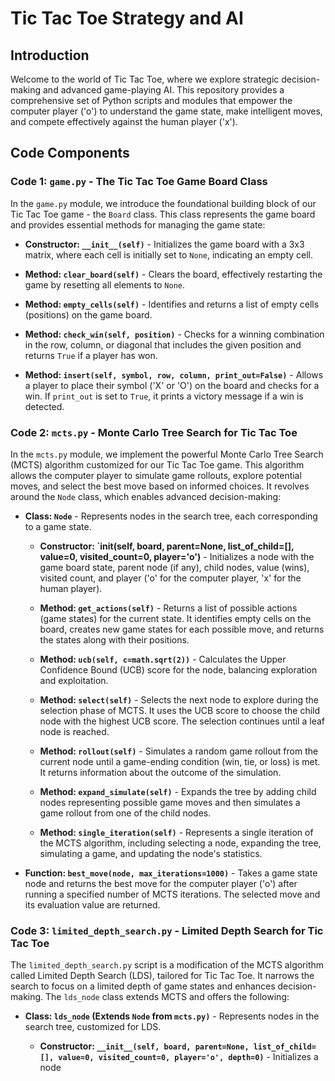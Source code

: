 # Tic Tac Toe Strategy and AI

## Introduction

Welcome to the world of Tic Tac Toe, where we explore strategic decision-making and advanced game-playing AI. This repository provides a comprehensive set of Python scripts and modules that empower the computer player ('o') to understand the game state, make intelligent moves, and compete effectively against the human player ('x').

## Code Components

### Code 1: `game.py` - The Tic Tac Toe Game Board Class

In the `game.py` module, we introduce the foundational building block of our Tic Tac Toe game - the `Board` class. This class represents the game board and provides essential methods for managing the game state:

- **Constructor: `__init__(self)`** - Initializes the game board with a 3x3 matrix, where each cell is initially set to `None`, indicating an empty cell.

- **Method: `clear_board(self)`** - Clears the board, effectively restarting the game by resetting all elements to `None`.

- **Method: `empty_cells(self)`** - Identifies and returns a list of empty cells (positions) on the game board.

- **Method: `check_win(self, position)`** - Checks for a winning combination in the row, column, or diagonal that includes the given position and returns `True` if a player has won.

- **Method: `insert(self, symbol, row, column, print_out=False)`** - Allows a player to place their symbol ('X' or 'O') on the board and checks for a win. If `print_out` is set to `True`, it prints a victory message if a win is detected.

### Code 2: `mcts.py` - Monte Carlo Tree Search for Tic Tac Toe

In the `mcts.py` module, we implement the powerful Monte Carlo Tree Search (MCTS) algorithm customized for our Tic Tac Toe game. This algorithm allows the computer player to simulate game rollouts, explore potential moves, and select the best move based on informed choices. It revolves around the `Node` class, which enables advanced decision-making:

- **Class: `Node`** - Represents nodes in the search tree, each corresponding to a game state.

  - **Constructor: `__init__(self, board, parent=None, list_of_child=[], value=0, visited_count=0, player='o')** - Initializes a node with the game board state, parent node (if any), child nodes, value (wins), visited count, and player ('o' for the computer player, 'x' for the human player).

  - **Method: `get_actions(self)`** - Returns a list of possible actions (game states) for the current state. It identifies empty cells on the board, creates new game states for each possible move, and returns the states along with their positions.

  - **Method: `ucb(self, c=math.sqrt(2))`** - Calculates the Upper Confidence Bound (UCB) score for the node, balancing exploration and exploitation.

  - **Method: `select(self)`** - Selects the next node to explore during the selection phase of MCTS. It uses the UCB score to choose the child node with the highest UCB score. The selection continues until a leaf node is reached.

  - **Method: `rollout(self)`** - Simulates a random game rollout from the current node until a game-ending condition (win, tie, or loss) is met. It returns information about the outcome of the simulation.

  - **Method: `expand_simulate(self)`** - Expands the tree by adding child nodes representing possible game moves and then simulates a game rollout from one of the child nodes.

  - **Method: `single_iteration(self)`** - Represents a single iteration of the MCTS algorithm, including selecting a node, expanding the tree, simulating a game, and updating the node's statistics.

- **Function: `best_move(node, max_iterations=1000)`** - Takes a game state node and returns the best move for the computer player ('o') after running a specified number of MCTS iterations. The selected move and its evaluation value are returned.

### Code 3: `limited_depth_search.py` - Limited Depth Search for Tic Tac Toe

The `limited_depth_search.py` script is a modification of the MCTS algorithm called Limited Depth Search (LDS), tailored for Tic Tac Toe. It narrows the search to focus on a limited depth of game states and enhances decision-making. The `lds_node` class extends MCTS and offers the following:

- **Class: `lds_node` (Extends `Node` from `mcts.py)`** - Represents nodes in the search tree, customized for LDS.

  - **Constructor: `__init__(self, board, parent=None, list_of_child=[], value=0, visited_count=0, player='o', depth=0)`** - Initializes a node

